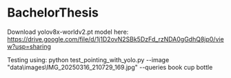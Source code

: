 # BachelorThesis
Download yolov8x-worldv2.pt model here:
https://drive.google.com/file/d/1j1D2ovN2SBk5DzFd_rzNDA0gGdhQ8jp0/view?usp=sharing

Testing using:
 python test_pointing_with_yolo.py --image "data\images\IMG_20250316_210729_169.jpg" --queries book cup bottle

